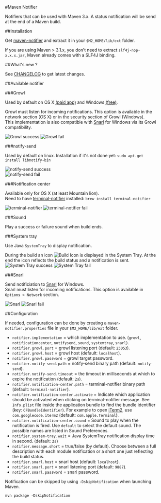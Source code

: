 #Maven Notifier

Notifiers that can be used with Maven 3.x.
A status notification will be send at the end of a Maven build.

##Installation

Get [maven-notifier](http://dl.bintray.com/jcgay/maven/com/github/jcgay/maven/maven-notifier/0.8.1/maven-notifier-0.8.1.zip) and extract it in your `$M2_HOME/lib/ext` folder.

If you are using Maven > 3.1.x, you don't need to extract `slf4j-nop-x.x.x.jar`, Maven already comes with a SLF4J binding.

##What's new ?

See [CHANGELOG](https://github.com/jcgay/maven-notifier/blob/master/CHANGELOG.md) to get latest changes.

##Available notifier

###Growl

Used by default on OS X [(paid app)](http://growl.info/) and Windows [(free)](http://www.growlforwindows.com/gfw/).

Growl must listen for incoming notifications. This option is available in the network section (OS X) or in the security section of Growl (Windows).  
This implementation is also compatible with [Snarl](http://snarl.fullphat.net/) for Windows via its Growl compatibility.

![Growl success](http://jeanchristophegay.com/images/notifier.growl_.success.png)  ![Growl fail](http://jeanchristophegay.com/images/notifier.growl_.fail_.png)

###notify-send

Used by default on linux. Installation if it's not done yet: `sudo apt-get install libnotify-bin`

![notify-send success](http://jeanchristophegay.com/images/notifier.notify-send.success.png)  
![notify-send fail](http://jeanchristophegay.com/images/notifier.notify-send.error_.fail_.png)

###Notification center

Available only for OS X (at least Mountain lion).  
Need to have [terminal-notifier](https://github.com/alloy/terminal-notifier) installed: `brew install terminal-notifier` 

![terminal-notifier](http://jeanchristophegay.com/images/notifier.notification-center.success.png)  ![terminal-notifier fail](http://jeanchristophegay.com/images/notifier.notification-center.failure.png)

###Sound

Play a success or failure sound when build ends.

###System tray

Use Java `SystemTray` to display notification.

During the build an icon ![Build Icon](http://jeanchristophegay.com/images/notifier.system.tray_.building.png) is displayed in the System Tray. At the end the icon reflects the build status and a notification is sent.  
![System Tray success](http://jeanchristophegay.com/images/notifier.system.tray_.success.png)  ![System Tray fail](http://jeanchristophegay.com/images/notifier.system.tray_.fail_.png)

###Snarl

Send notificiation to [Snarl](http://snarl.fullphat.net/) for Windows.  
Snarl must listen for incoming notifications. This option is available in `Options > Network` section. 

![Snarl](http://jeanchristophegay.com/images/notifier.snarl.success.png)  ![Snarl fail](http://jeanchristophegay.com/images/notifier.snarl.failure.png)

##Configuration

If needed, configuration can be done by creating a `maven-notifier.properties` file in your `$M2_HOME/lib/ext` folder.  

- `notifier.implementation` = which implementation to use. (`growl`, `notificationcenter`, `notifysend`, `sound`, `systemtray`, `snarl`).
- `notifier.growl.port` = growl listening port (default: `23053`).
- `notifier.growl.host` = growl host (default: `localhost`).
- `notifier.growl.password` = growl target password.
- `notifier.notify-send.path` = notify-send binary path (default: `notify-send`).
- `notifier.notify-send.timeout` = the timeout in milliseconds at which to expire the notification (default: `2s`).
- `notifier.notification-center.path` = terminal-notifier binary path (default: `terminal-notifier`).
- `notifier.notification-center.activate` = Indicate which application should be activated when clicking on terminal-notifier message. See `Info.plist` file inside the application bundle to find the bundle identifier (key: `CFBundleIdentifier`). For example to open [iTerm2](http://www.iterm2.com/#/section/home), use `com.googlecode.iterm2` (default: `com.apple.Terminal`).
- `notifier.notification-center.sound` = Sound to play when the notification is fired. Use `default` to select the default sound. The possible names are listed in Sound Preferences.
- `notifier.system-tray.wait` = Java SystemTray notification display time in second. (default: `2s`)
- `notifier.message.short` = true/false (by default). Choose between a full description with each module notification or a short one just reflecting the build status.
- `notifier.snarl.host` = snarl host (default: `localhost`).
- `notifier.snarl.port` = snarl listening port (default: `9887`).
- `notifier.snarl.password` = snarl password.

Notification can be skipped by using `-DskipNotification` when launching Maven.

    mvn package -DskipNotification